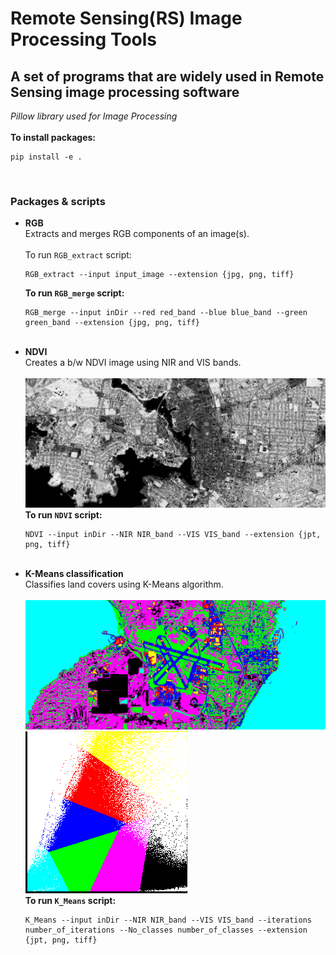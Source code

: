 # Remote Sensing(RS) Image Processing Tools                        
## A set of programs that are widely used in Remote Sensing image processing software 
*Pillow library used for Image Processing*
<br/><br/>
**To install packages:**
```
pip install -e .
```
<br/>

### Packages & scripts <br/>
* **RGB**<br/>
    Extracts and merges RGB components of an image(s).<br/>
    <br/>
    To run `RGB_extract` script:<br/>
    ```
    RGB_extract --input input_image --extension {jpg, png, tiff}
    ```
    **To run `RGB_merge` script:**<br/>
    ```
    RGB_merge --input inDir --red red_band --blue blue_band --green green_band --extension {jpg, png, tiff}
    ```
    <br/>
* **NDVI**<br/>
    Creates a b/w NDVI image using NIR and VIS bands.<br/>
    <br/>
    ![Example NDVI output](https://github.com/sum1lim/Remote_Sensing/blob/master/tests/test1/input_NDVI.png)
    <br/>
    **To run `NDVI` script:**<br/>
    ```
    NDVI --input inDir --NIR NIR_band --VIS VIS_band --extension {jpt, png, tiff}
    ```
    <br/>
* **K-Means classification**<br/>
    Classifies land covers using K-Means algorithm.<br/>
    <br/>
    ![Example K-Means output](https://github.com/sum1lim/Remote_Sensing/blob/master/tests/test2/input_KMeans.png)
    <br/>
    ![Example K-Means plot graph](https://github.com/sum1lim/Remote_Sensing/blob/master/tests/test2/input_plot.png)
    <br/>
    **To run `K_Means` script:**<br/>
    ```
    K_Means --input inDir --NIR NIR_band --VIS VIS_band --iterations number_of_iterations --No_classes number_of_classes --extension {jpt, png, tiff}
    ```

